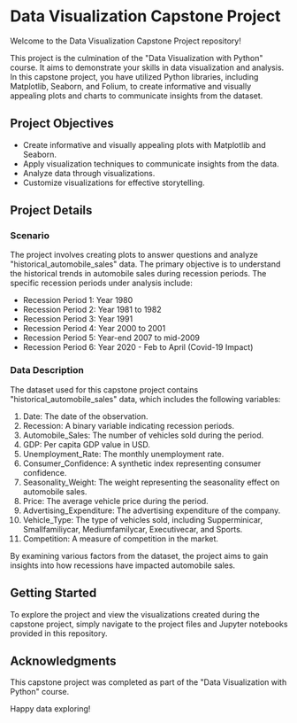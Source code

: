 # Data Visualization Capstone Project

Welcome to the Data Visualization Capstone Project repository!

This project is the culmination of the "Data Visualization with Python" course. It aims to demonstrate your skills in data visualization and analysis. In this capstone project, you have utilized Python libraries, including Matplotlib, Seaborn, and Folium, to create informative and visually appealing plots and charts to communicate insights from the dataset.

## Project Objectives

- Create informative and visually appealing plots with Matplotlib and Seaborn.
- Apply visualization techniques to communicate insights from the data.
- Analyze data through visualizations.
- Customize visualizations for effective storytelling.

## Project Details

### Scenario

The project involves creating plots to answer questions and analyze "historical_automobile_sales" data. The primary objective is to understand the historical trends in automobile sales during recession periods. The specific recession periods under analysis include:

- Recession Period 1: Year 1980
- Recession Period 2: Year 1981 to 1982
- Recession Period 3: Year 1991
- Recession Period 4: Year 2000 to 2001
- Recession Period 5: Year-end 2007 to mid-2009
- Recession Period 6: Year 2020 - Feb to April (Covid-19 Impact)

### Data Description

The dataset used for this capstone project contains "historical_automobile_sales" data, which includes the following variables:

1. Date: The date of the observation.
2. Recession: A binary variable indicating recession periods.
3. Automobile_Sales: The number of vehicles sold during the period.
4. GDP: Per capita GDP value in USD.
5. Unemployment_Rate: The monthly unemployment rate.
6. Consumer_Confidence: A synthetic index representing consumer confidence.
7. Seasonality_Weight: The weight representing the seasonality effect on automobile sales.
8. Price: The average vehicle price during the period.
9. Advertising_Expenditure: The advertising expenditure of the company.
10. Vehicle_Type: The type of vehicles sold, including Supperminicar, Smallfamiliycar, Mediumfamilycar, Executivecar, and Sports.
11. Competition: A measure of competition in the market.

By examining various factors from the dataset, the project aims to gain insights into how recessions have impacted automobile sales.

## Getting Started

To explore the project and view the visualizations created during the capstone project, simply navigate to the project files and Jupyter notebooks provided in this repository.

## Acknowledgments

This capstone project was completed as part of the "Data Visualization with Python" course.

Happy data exploring!



